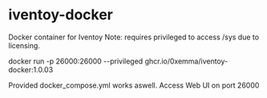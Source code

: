 # iventoy-docker

Docker container for Iventoy
Note: requires privileged to access /sys due to licensing.


docker run -p 26000:26000 --privileged ghcr.io/0xemma/iventoy-docker:1.0.03

Provided docker_compose.yml works aswell. Access Web UI on port 26000

